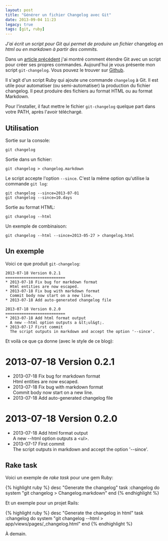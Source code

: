 ```yaml
---
layout: post
title: "Générer un fichier Changelog avec Git"
date: 2013-09-04 11:23
legacy: true
tags: [git, ruby]
---
```




*J'ai écrit un script pour Git qui permet de produire un fichier*
changelog
*en html ou en markdown à partir des commits.*

<!-- more -->

Dans un
[article précédent](http://lkdjiin.github.io/blog/2013/07/18/comment-etendre-git-avec-ses-propres-scripts-la-suite/)
j'ai montré comment étendre Git avec un script pour créer ses propres
commandes. Aujourd'hui je vous présente mon script `git-changelog`.
Vous pouvez le trouver sur
[Github](https://github.com/lkdjiin/git-changelog).

Il s'agit d'un script Ruby qui ajoute une commande `changelog` à Git.
Il est utile pour automatiser (ou semi-automatiser) la production du
fichier changelog. Il peut produire des fichiers au format HTML ou au
format Markdown.

Pour l'installer, il faut mettre le fichier `git-changelog` quelque part
dans votre PATH, après l'avoir téléchargé.

Utilisation
----------
Sortie sur la console:

    git changelog

Sortie dans un fichier:

    git changelog > changelog.markdown

Le script accepte l'option `--since`. C'est la même option qu'utilise la
commande `git log`:

    git changelog --since=2013-07-01
    git changelog --since=10.days

Sortie au format HTML:

    git changelog --html

Un exemple de combinaison:

    git changelog --html --since=2013-05-27 > changelog.html

Un exemple
----------

Voici ce que produit `git-changelog`:

    2013-07-18 Version 0.2.1  
    ==========================
    * 2013-07-18 Fix bug for markdown format  
      Html entities are now escaped.
    * 2013-07-18 Fix bug with markdown format  
      Commit body now start on a new line.
    * 2013-07-18 Add auto-generated changelog file  

    2013-07-18 Version 0.2.0  
    ==========================
    * 2013-07-18 Add html format output  
      A new --html option outputs a &lt;ul&gt;.
    * 2013-07-17 First commit  
      The script outputs in markdown and accept the option '--since'.

Et voilà ce que ça donne (avec le style de ce blog):

2013-07-18 Version 0.2.1  
==========================
* 2013-07-18 Fix bug for markdown format  
  Html entities are now escaped.
* 2013-07-18 Fix bug with markdown format  
  Commit body now start on a new line.
* 2013-07-18 Add auto-generated changelog file  

2013-07-18 Version 0.2.0  
==========================
* 2013-07-18 Add html format output  
  A new --html option outputs a &lt;ul&gt;.
* 2013-07-17 First commit  
  The script outputs in markdown and accept the option '--since'.

Rake task
---------

Voici un exemple de *rake task* pour une gem Ruby:

{% highlight ruby %}
desc "Generate the changelog"
task :changelog do
  system "git changelog > Changelog.markdown"
end
{% endhighlight %}

Et un exemple pour un projet Rails:

{% highlight ruby %}
desc "Generate the changelog in html"
task :changelog do
  system "git changelog --html > app/views/pages/_changelog.html"
end
{% endhighlight %}





À demain.


